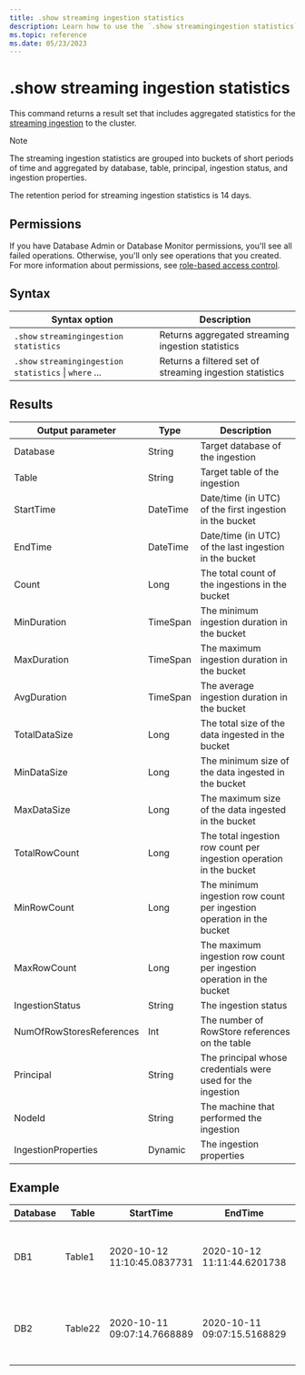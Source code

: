 ```yaml
---
title: .show streaming ingestion statistics
description: Learn how to use the `.show streamingingestion statistics` command to show aggregated statistics for the streaming ingestion to the cluster.
ms.topic: reference
ms.date: 05/23/2023
---
```

# .show streaming ingestion statistics

This command returns a result set that includes aggregated statistics for the [streaming ingestion](../../ingest-data-streaming.md#choose-the-appropriate-streaming-ingestion-type) to the cluster.

> [!NOTE]
> The streaming ingestion statistics are grouped into buckets of short periods of time and aggregated by database, table, principal, ingestion status, and ingestion properties.
>
> The retention period for streaming ingestion statistics is 14 days.

## Permissions

If you have Database Admin or Database Monitor permissions, you'll see all failed operations. Otherwise, you'll only see operations that you created. For more information about permissions, see [role-based access control](access-control/role-based-access-control.md).

## Syntax

| Syntax option | Description |
|--|--|
| `.show` `streamingingestion` `statistics` | Returns aggregated streaming ingestion statistics |
| `.show` `streamingingestion` `statistics` \| `where` ... | Returns a filtered set of streaming ingestion statistics |

## Results

| Output parameter | Type | Description |
|--|--|--|
| Database | String | Target database of the ingestion |
| Table | String | Target table of the ingestion |
| StartTime | DateTime | Date/time (in UTC) of the first ingestion in the bucket |
| EndTime | DateTime | Date/time (in UTC) of the last ingestion in the bucket |
| Count | Long | The total count of the ingestions in the bucket |
| MinDuration | TimeSpan | The minimum ingestion duration in the bucket |
| MaxDuration | TimeSpan | The maximum ingestion duration in the bucket |
| AvgDuration | TimeSpan | The average ingestion duration in the bucket |
| TotalDataSize | Long | The total size of the data ingested in the bucket |
| MinDataSize | Long | The minimum size of the data ingested in the bucket |
| MaxDataSize | Long | The maximum size of the data ingested in the bucket |
| TotalRowCount | Long | The total ingestion row count per ingestion operation in the bucket |
| MinRowCount | Long | The minimum ingestion row count per ingestion operation in the bucket |
| MaxRowCount | Long | The maximum ingestion row count per ingestion operation in the bucket |
| IngestionStatus | String | The ingestion status |
| NumOfRowStoresReferences | Int | The number of RowStore references on the table |
| Principal | String | The principal whosе credentials were used for the ingestion |
| NodeId | String | The machine that performed the ingestion |
| IngestionProperties | Dynamic | The ingestion properties |

## Example

| Database | Table | StartTime | EndTime | Count | MinDuration | MaxDuration | AvgDuration | TotalDataSize | MinDataSize | MaxDataSize | TotalRowCount | MinRowCount | MaxRowCount | IngestionStatus | NumOfRowStoresReferences | Principal | NodeId | IngestionProperties |
|--|--|--|--|--|--|--|--|--|--|--|--|--|--|--|--|--|--|--|
| DB1 | Table1 | 2020-10-12 11:10:45.0837731 | 2020-10-12 11:11:44.6201738 | 27 | 00:00:00.0366988 | 00:00:00.5637870 | 00:00:00.3220000 | 62418 | 1864 | 3075 | 154 | 1 | 16 | Success | 4 | aadapp=xxxxxxxx-xxxxx-xxxx-xxxx-xxxxxxxxx | KEngine00000Q | { "Mapping": "Mapping_name", "Format": "Csv", "Compressed": true, "IngestionSource": "Storage" } |
| DB2 | Table22 | 2020-10-11 09:07:14.7668889 | 2020-10-11 09:07:15.5168829 | 2 | 00:00:39.9945820 | 00:00:40.0112379 | 00:00:40.0030000 | 0 | 0 | 0 | 4 | 2 | 2 | FailureInternalError | 4 | aadapp=xxxxxxxx-xxxxx-xxxx-xxxx-xxxxxxxxx | KEngine00000X | { "Mapping": null, "Format": "Csv", "Compressed": false, "IngestionSource": "Stream" } |
